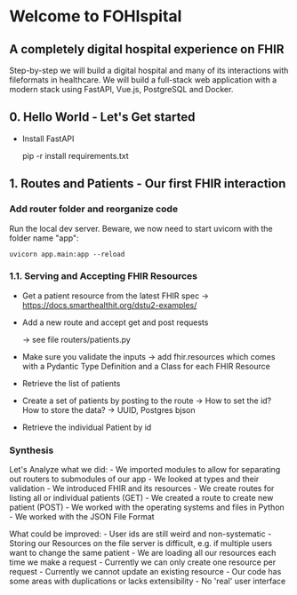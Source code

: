 # Welcome to FOHIspital

## A completely digital hospital experience on FHIR

Step-by-step we will build a digital hospital and many of its interactions with fileformats in healthcare. We will build a full-stack web application with a modern stack using FastAPI, Vue.js, PostgreSQL and Docker.

## 0. Hello World - Let's Get started

- Install FastAPI

    pip -r install requirements.txt

## 1. Routes and Patients - Our first FHIR interaction

### Add router folder and reorganize code

Run the local dev server. Beware, we now need to start uvicorn with the folder name "app":

    uvicorn app.main:app --reload


### 1.1. Serving and Accepting FHIR Resources

- Get a patient resource from the latest FHIR spec
    -> https://docs.smarthealthit.org/dstu2-examples/

- Add a new route and accept get and post requests

    -> see file routers/patients.py

- Make sure you validate the inputs
    -> add fhir.resources which comes with a Pydantic Type Definition and a Class for each FHIR Resource


- Retrieve the list of patients

- Create a set of patients by posting to the route
    -> How to set the id? How to store the data?
    -> UUID, Postgres bjson

- Retrieve the individual Patient by id


### Synthesis

Let's Analyze what we did:
    - We imported modules to allow for separating out routers to submodules of our app
    - We looked at types and their validation
    - We introduced FHIR and its resources
    - We create routes for listing all or individual patients (GET)
    - We created a route to create new patient (POST)
    - We worked with the operating systems and files in Python
    - We worked with the JSON File Format

What could be improved:
    - User ids are still weird and non-systematic
    - Storing our Resources on the file server is difficult, e.g. if multiple users want to change the same patient
    - We are loading all our resources each time we make a request
    - Currently we can only create one resource per request
    - Currently we cannot update an existing resource
    - Our code has some areas with duplications or lacks extensibility
    - No 'real' user interface

